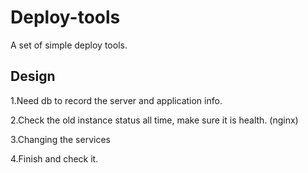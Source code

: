 # Deploy-tools

A set of simple deploy tools.

## Design

1.Need db to record the server and application info.

2.Check the old instance status all time, make sure it is health. (nginx)

3.Changing the services

4.Finish and check it.
